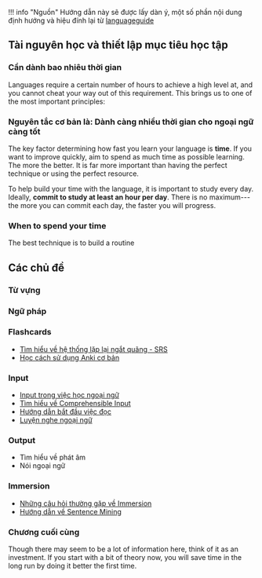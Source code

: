 !!! info "Nguồn"
    Hướng dẫn này sẽ được lấy dàn ý, một số phần nội dung định hướng và hiệu đính lại từ [languageguide](https://sajforbes.nz/languageguide/)

## Tài nguyên học và thiết lập mục tiêu học tập
### Cần dành bao nhiêu thời gian
Languages require a certain number of hours to achieve a high level at, and you cannot cheat your way out of this requirement. This brings us to one of the most important principles:

### Nguyên tắc cơ bản là: Dành càng nhiều thời gian cho ngoại ngữ càng tốt
The key factor determining how fast you learn your language is **time**. If you want to improve quickly, aim to spend as much time as possible learning. The more the better. It is far more important than having the perfect technique or using the perfect resource.

To help build your time with the language, it is important to study every day. Ideally, **commit to study at least an hour per day**. There is no maximum---the more you can commit each day, the faster you will progress.

### When to spend your time
The best technique is to build a routine


## Các chủ đề

### Từ vựng

### Ngữ pháp

### Flashcards
- [Tìm hiểu về hệ thống lặp lại ngắt quãng - SRS](srs.md)
- [Học cách sử dụng Anki cơ bản](anki.md)

### Input
- [Input trong việc học ngoại ngữ](input.md)
- [Tìm hiểu về Comprehensible Input](comprehensible-input.md)
- [Hướng dẫn bắt đầu việc đọc](doc.md)
- [Luyện nghe ngoại ngữ](nghe.md)

### Output
- Tìm hiểu về phát âm
- Nói ngoại ngữ

### Immersion
- [Những câu hỏi thường gặp về Immersion](overview.md)
- [Hướng dẫn về Sentence Mining](sentence-mining.md)

### Chương cuối cùng
Though there may seem to be a lot of information here, think of it as an investment. If you start with a bit of theory now, you will save time in the long run by doing it better the first time.


